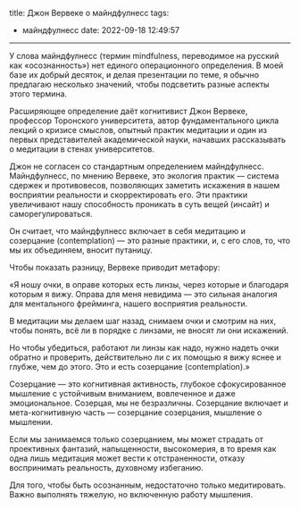 title: Джон Вервеке о майндфулнесс
tags:
  - майндфулнесс
date: 2022-09-18 12:49:57
---

У слова майндфулнесс (термин mindfulness, переводимое на русский как «осознанность») нет единого операционного определения. В моей базе их добрый десяток, и делая презентации по теме, я обычно предлагаю несколько значений, чтобы подсветить разные аспекты этого термина.

Расширяющее определение даёт когнитивист Джон Вервеке, профессор Торонского университета, автор фундаментального цикла лекций о кризисе смыслов, опытный практик медитации и один из первых представителей академической науки, начавших рассказывать о медитации в стенах университетов. 

Джон не согласен со стандартным определением майндфулнесс. Майндфулнесс, по мнению Вервеке, это экология практик — система сдержек и противовесов, позволяющих заметить искажения в нашем восприятии реальности и скорректировать его. Эти практики увеличивают нашу способность проникать в суть вещей (инсайт) и саморегулироваться.

Он считает, что майндфулнесс включает в себя медитацию и созерцание (contemplation) — это разные практики, и, с его слов, то, что  мы их объединяем, вносит путаницу.

Чтобы показать разницу, Вервеке приводит метафору:

«Я ношу очки, в оправе которых есть линзы, через которые и благодаря которым я вижу. Оправа для меня невидима — это сильная аналогия для ментального фрейминга, нашего восприятия реальности.

В медитации мы делаем шаг назад, снимаем очки и смотрим на них, чтобы понять, всё ли в порядке с линзами, не вносят ли они искажений. 

Но чтобы убедиться, работают ли линзы как надо, нужно надеть очки обратно и проверить, действительно ли с их помощью я вижу яснее и глубже, чем до этого. Это и есть созерцание (contemplation).»

Созерцание — это когнитивная активность, глубокое сфокусированное мышление с устойчивым вниманием, вовлеченное и даже эмоциональное. Созерцая, мы не безразличны. Созерцание включает и мета-когнитивную часть — созерцание созерцания, мышление о мышлении.

Если мы занимаемся только созерцанием, мы может страдать от проективных фантазий, напыщенности, высокомерия, в то время как одна лишь медитация может вести к отстраненности, отказу воспринимать реальность, духовному избеганию.

Для того, чтобы быть осознанным, недостаточно только медитировать. Важно выполнять тяжелую, но включенную работу мышления.